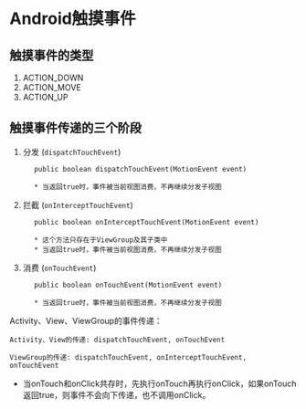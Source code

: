 # Android触摸事件

## 触摸事件的类型
   1. ACTION_DOWN
   2. ACTION_MOVE
   3. ACTION_UP
   
## 触摸事件传递的三个阶段
   
   1. 分发 (`dispatchTouchEvent`)
```
      public boolean dispatchTouchEvent(MotionEvent event)
      
      * 当返回true时，事件被当前视图消费，不再继续分发子视图
```


   2. 拦截 (`onInterceptTouchEvent`)
```
      public boolean onInterceptTouchEvent(MotionEvent event)
      
      * 这个方法只存在于ViewGroup及其子类中
      * 当返回true时，事件被当前视图消费，不再继续分发子视图
```


   3. 消费 (`onTouchEvent`)
```
      public boolean onTouchEvent(MotionEvent event)
      
      * 当返回true时，事件被当前视图消费，不再继续分发子视图
```


Activity、View、ViewGroup的事件传递：

    Activity、View的传递: dispatchTouchEvent, onTouchEvent
    
    ViewGroup的传递: dispatchTouchEvent, onInterceptTouchEvent, onTouchEvent

* 当onTouch和onClick共存时，先执行onTouch再执行onClick，如果onTouch返回true，则事件不会向下传递，也不调用onClick。

